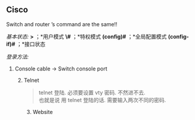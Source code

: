 
## Cisco

Switch and router ’s command are the same!!


*基本状态:*
**\>** 		     ；*用户模式
**\\#**            ；*特权模式
**(config)\#**    ；*全局配置模式
**(config-if)\#** ；*接口状态

*登录方法:*


1. Console cable → Switch console port

	2. Telnet
		> telnet 登陆. 必须要设置 vty 密码. 不然进不去.  
		> 也就是说 用 telnet 登陆的话. 需要输入两次不同的密码.

		3. Website
